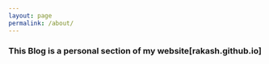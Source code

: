 ```yaml
---
layout: page
permalink: /about/
---
```



### This Blog is a personal section of my website[rakash.github.io]
